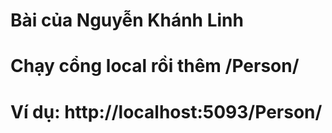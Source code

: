 <h1>Bài của Nguyễn Khánh Linh</h1>
<h1>Chạy cổng local rồi thêm /Person/</h1>
<h1>Ví dụ: http://localhost:5093/Person/</h1>